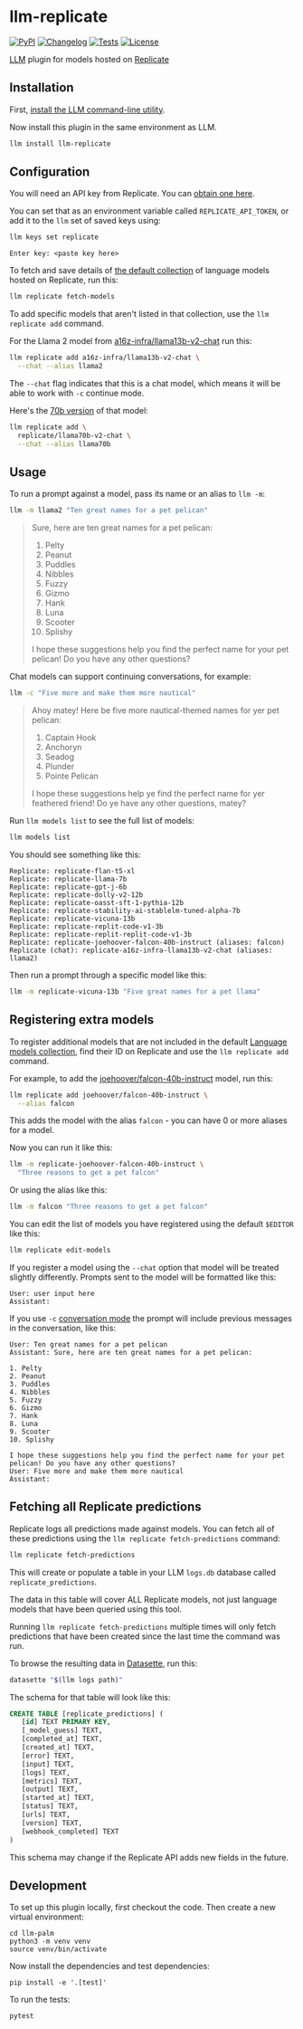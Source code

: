 # llm-replicate

[![PyPI](https://img.shields.io/pypi/v/llm-replicate.svg)](https://pypi.org/project/llm-replicate/)
[![Changelog](https://img.shields.io/github/v/release/simonw/llm-replicate?include_prereleases&label=changelog)](https://github.com/simonw/llm-replicate/releases)
[![Tests](https://github.com/simonw/llm-replicate/workflows/Test/badge.svg)](https://github.com/simonw/llm-replicate/actions?query=workflow%3ATest)
[![License](https://img.shields.io/badge/license-Apache%202.0-blue.svg)](https://github.com/simonw/llm-replicate/blob/main/LICENSE)

[LLM](https://llm.datasette.io/) plugin for models hosted on [Replicate](https://replicate.com/)

## Installation

First, [install the LLM command-line utility](https://llm.datasette.io/en/stable/setup.html).

Now install this plugin in the same environment as LLM.
```bash
llm install llm-replicate
```
## Configuration

You will need an API key from Replicate. You can [obtain one here](https://replicate.com/account/api-tokens).

You can set that as an environment variable called `REPLICATE_API_TOKEN`, or add it to the `llm` set of saved keys using:

```bash
llm keys set replicate
```
```
Enter key: <paste key here>
```
To fetch and save details of [the default collection](https://replicate.com/collections/language-models) of language models hosted on Replicate, run this:
```bash
llm replicate fetch-models
```
To add specific models that aren't listed in that collection, use the `llm replicate add` command.

For the Llama 2 model from [a16z-infra/llama13b-v2-chat](https://replicate.com/a16z-infra/llama13b-v2-chat) run this:

```bash
llm replicate add a16z-infra/llama13b-v2-chat \
  --chat --alias llama2
```
The `--chat` flag indicates that this is a chat model, which means it will be able to work with `-c` continue mode.

Here's the [70b version](https://replicate.com/replicate/llama70b-v2-chat) of that model:
```bash
llm replicate add \
  replicate/llama70b-v2-chat \
  --chat --alias llama70b
```
## Usage

To run a prompt against a model, pass its name or an alias to `llm -m`:
```bash
llm -m llama2 "Ten great names for a pet pelican"
```

> Sure, here are ten great names for a pet pelican:
>
> 1. Pelty
> 2. Peanut
> 3. Puddles
> 4. Nibbles
> 5. Fuzzy
> 6. Gizmo
> 7. Hank
> 8. Luna
> 9. Scooter
> 10. Splishy
>
> I hope these suggestions help you find the perfect name for your pet pelican! Do you have any other questions?


Chat models can support continuing conversations, for example:
```bash
llm -c "Five more and make them more nautical"
```
> Ahoy matey! Here be five more nautical-themed names for yer pet pelican:
>
> 1. Captain Hook
> 2. Anchoryn
> 3. Seadog
> 4. Plunder
> 5. Pointe Pelican
>
> I hope these suggestions help ye find the perfect name for yer feathered friend! Do ye have any other questions, matey?

Run `llm models list` to see the full list of models:

```bash
llm models list
```
You should see something like this:
```
Replicate: replicate-flan-t5-xl
Replicate: replicate-llama-7b
Replicate: replicate-gpt-j-6b
Replicate: replicate-dolly-v2-12b
Replicate: replicate-oasst-sft-1-pythia-12b
Replicate: replicate-stability-ai-stablelm-tuned-alpha-7b
Replicate: replicate-vicuna-13b
Replicate: replicate-replit-code-v1-3b
Replicate: replicate-replit-replit-code-v1-3b
Replicate: replicate-joehoover-falcon-40b-instruct (aliases: falcon)
Replicate (chat): replicate-a16z-infra-llama13b-v2-chat (aliases: llama2)
```
Then run a prompt through a specific model like this:
```bash
llm -m replicate-vicuna-13b "Five great names for a pet llama"
```

## Registering extra models

To register additional models that are not included in the default [Language models collection](https://replicate.com/collections/language-models), find their ID on Replicate and use the `llm replicate add` command.

For example, to add the [joehoover/falcon-40b-instruct](https://replicate.com/joehoover/falcon-40b-instruct) model, run this:

```bash
llm replicate add joehoover/falcon-40b-instruct \
  --alias falcon
```
This adds the model with the alias `falcon` - you can have 0 or more aliases for a model.

Now you can run it like this:
```bash
llm -m replicate-joehoover-falcon-40b-instruct \
  "Three reasons to get a pet falcon"
```
Or using the alias like this:
```bash
llm -m falcon "Three reasons to get a pet falcon"
```
You can edit the list of models you have registered using the default `$EDITOR` like this:
```bash
llm replicate edit-models
```
If you register a model using the `--chat` option that model will be treated slightly differently. Prompts sent to the model will be formatted like this:
```
User: user input here
Assistant:
```
If you use `-c` [conversation mode](https://llm.datasette.io/en/stable/usage.html#continuing-a-conversation) the prompt will include previous messages in the conversation, like this:
```
User: Ten great names for a pet pelican
Assistant: Sure, here are ten great names for a pet pelican:

1. Pelty
2. Peanut
3. Puddles
4. Nibbles
5. Fuzzy
6. Gizmo
7. Hank
8. Luna
9. Scooter
10. Splishy

I hope these suggestions help you find the perfect name for your pet pelican! Do you have any other questions?
User: Five more and make them more nautical
Assistant:
```

## Fetching all Replicate predictions

Replicate logs all predictions made against models. You can fetch all of these predictions using the `llm replicate fetch-predictions` command:

```bash
llm replicate fetch-predictions
```
This will create or populate a table in your LLM `logs.db` database called `replicate_predictions`.

The data in this table will cover ALL Replicate models, not just language models that have been queried using this tool.

Running `llm replicate fetch-predictions` multiple times will only fetch predictions that have been created since the last time the command was run.

To browse the resulting data in [Datasette](https://datasette.io/), run this:
```bash
datasette "$(llm logs path)"
```
The schema for that table will look like this:
```sql
CREATE TABLE [replicate_predictions] (
   [id] TEXT PRIMARY KEY,
   [_model_guess] TEXT,
   [completed_at] TEXT,
   [created_at] TEXT,
   [error] TEXT,
   [input] TEXT,
   [logs] TEXT,
   [metrics] TEXT,
   [output] TEXT,
   [started_at] TEXT,
   [status] TEXT,
   [urls] TEXT,
   [version] TEXT,
   [webhook_completed] TEXT
)
```
This schema may change if the Replicate API adds new fields in the future.

## Development

To set up this plugin locally, first checkout the code. Then create a new virtual environment:

    cd llm-palm
    python3 -m venv venv
    source venv/bin/activate

Now install the dependencies and test dependencies:

    pip install -e '.[test]'

To run the tests:

    pytest
